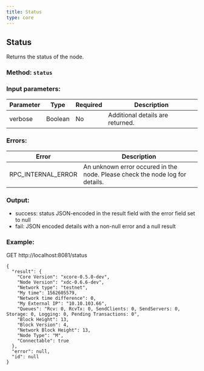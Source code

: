 ```yaml
---
title: Status
type: core
---
```

## Status
Returns the status of the node.
### Method: `status`

### Input parameters:
| Parameter | Type | Required | Description |
| --- | --- | --- | --- |
| verbose | Boolean | No | Additional details are returned. |


### Errors:
| Error | Description |
| --- | --- |
| RPC_INTERNAL_ERROR | An unknown error occured in the node. Please check the node log for details. |

### Output:
- success: status JSON-encoded in the result field with the error field set to null
- fail: JSON encoded details with a non-null error and a null result

### Example:
GET http://localhost:8081/status
```
{
  "result": {
    "Core Version": "xcore-0.5.0-dev",
    "Node Version": "xdc-0.6.6-dev",
    "Network type": "testnet",
    "My time": 1562605579,
    "Network time difference": 0,
    "My External IP": "10.10.103.66",
    "Queues": "Rcv: 0, RcvTx: 0, SendClients: 0, SendServers: 0, Storage: 0, Logging: 0, Pending Transactions: 0",
    "Block Height": 13,
    "Block Version": 4,
    "Network Block Height": 13,
    "Node Type": "M",
    "Connectable": true
  },
  "error": null,
  "id": null
}
```
